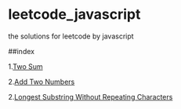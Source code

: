 # leetcode_javascript
the solutions for leetcode by javascript

##index

1.[Two Sum](https://github.com/mayuelei66/leetcode_javascript/blob/master/1.md)

2.[Add Two Numbers](https://github.com/mayuelei66/leetcode_javascript/blob/master/2.md)

2.[Longest Substring Without Repeating Characters](https://github.com/mayuelei66/leetcode_javascript/blob/master/3.md)
